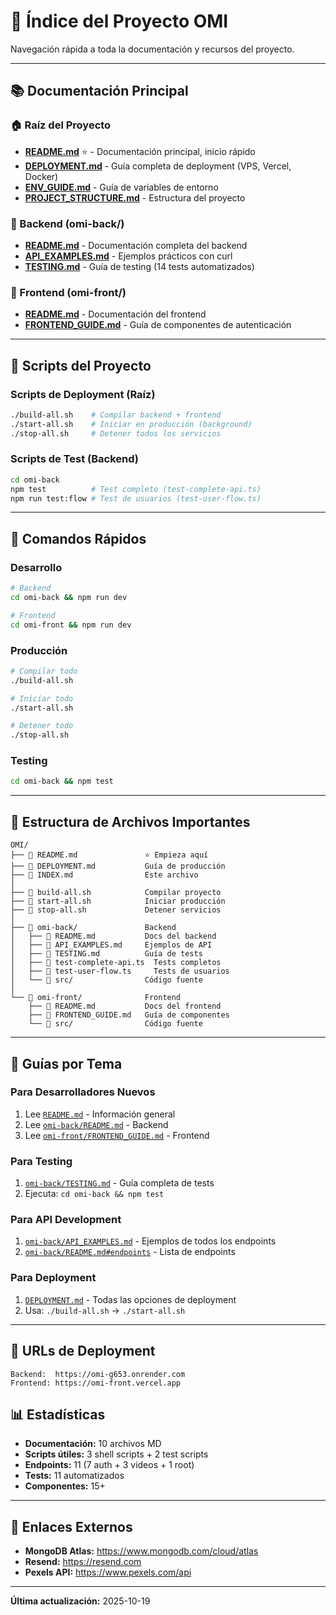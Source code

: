 # 📑 Índice del Proyecto OMI

Navegación rápida a toda la documentación y recursos del proyecto.

---

## 📚 Documentación Principal

### 🏠 Raíz del Proyecto
- **[README.md](./README.md)** ⭐ - Documentación principal, inicio rápido
- **[DEPLOYMENT.md](./DEPLOYMENT.md)** - Guía completa de deployment (VPS, Vercel, Docker)
- **[ENV_GUIDE.md](./ENV_GUIDE.md)** - Guía de variables de entorno
- **[PROJECT_STRUCTURE.md](./PROJECT_STRUCTURE.md)** - Estructura del proyecto

### 🔧 Backend (omi-back/)
- **[README.md](./omi-back/README.md)** - Documentación completa del backend
- **[API_EXAMPLES.md](./omi-back/API_EXAMPLES.md)** - Ejemplos prácticos con curl
- **[TESTING.md](./omi-back/TESTING.md)** - Guía de testing (14 tests automatizados)

### 🎨 Frontend (omi-front/)
- **[README.md](./omi-front/README.md)** - Documentación del frontend
- **[FRONTEND_GUIDE.md](./omi-front/FRONTEND_GUIDE.md)** - Guía de componentes de autenticación

---

## 🔧 Scripts del Proyecto

### Scripts de Deployment (Raíz)
```bash
./build-all.sh    # Compilar backend + frontend
./start-all.sh    # Iniciar en producción (background)
./stop-all.sh     # Detener todos los servicios
```

### Scripts de Test (Backend)
```bash
cd omi-back
npm test          # Test completo (test-complete-api.ts)
npm run test:flow # Test de usuarios (test-user-flow.ts)
```

---

## 🚀 Comandos Rápidos

### Desarrollo
```bash
# Backend
cd omi-back && npm run dev

# Frontend
cd omi-front && npm run dev
```

### Producción
```bash
# Compilar todo
./build-all.sh

# Iniciar todo
./start-all.sh

# Detener todo
./stop-all.sh
```

### Testing
```bash
cd omi-back && npm test
```

---

## 📂 Estructura de Archivos Importantes

```
OMI/
├── 📄 README.md               ⭐ Empieza aquí
├── 📄 DEPLOYMENT.md           Guía de producción
├── 📄 INDEX.md                Este archivo
│
├── 🔧 build-all.sh            Compilar proyecto
├── 🔧 start-all.sh            Iniciar producción
├── 🔧 stop-all.sh             Detener servicios
│
├── 📁 omi-back/               Backend
│   ├── 📄 README.md           Docs del backend
│   ├── 📄 API_EXAMPLES.md     Ejemplos de API
│   ├── 📄 TESTING.md          Guía de tests
│   ├── 🧪 test-complete-api.ts  Tests completos
│   ├── 🧪 test-user-flow.ts     Tests de usuarios
│   └── 📁 src/                Código fuente
│
└── 📁 omi-front/              Frontend
    ├── 📄 README.md           Docs del frontend
    ├── 📄 FRONTEND_GUIDE.md   Guía de componentes
    └── 📁 src/                Código fuente
```

---

## 🎯 Guías por Tema

### Para Desarrolladores Nuevos
1. Lee [`README.md`](./README.md) - Información general
2. Lee [`omi-back/README.md`](./omi-back/README.md) - Backend
3. Lee [`omi-front/FRONTEND_GUIDE.md`](./omi-front/FRONTEND_GUIDE.md) - Frontend

### Para Testing
1. [`omi-back/TESTING.md`](./omi-back/TESTING.md) - Guía completa de tests
2. Ejecuta: `cd omi-back && npm test`

### Para API Development
1. [`omi-back/API_EXAMPLES.md`](./omi-back/API_EXAMPLES.md) - Ejemplos de todos los endpoints
2. [`omi-back/README.md#endpoints`](./omi-back/README.md) - Lista de endpoints

### Para Deployment
1. [`DEPLOYMENT.md`](./DEPLOYMENT.md) - Todas las opciones de deployment
2. Usa: `./build-all.sh` → `./start-all.sh`

---

## 🚀 URLs de Deployment

```
Backend:  https://omi-g653.onrender.com
Frontend: https://omi-front.vercel.app
```

## 📊 Estadísticas

- **Documentación:** 10 archivos MD
- **Scripts útiles:** 3 shell scripts + 2 test scripts
- **Endpoints:** 11 (7 auth + 3 videos + 1 root)
- **Tests:** 11 automatizados
- **Componentes:** 15+

---

## 🔗 Enlaces Externos

- **MongoDB Atlas:** https://www.mongodb.com/cloud/atlas
- **Resend:** https://resend.com
- **Pexels API:** https://www.pexels.com/api

---

**Última actualización:** 2025-10-19

